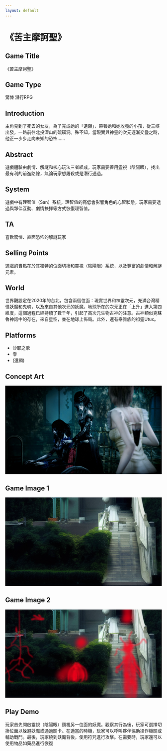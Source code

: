 ```yaml
---
layout: default
---
```


# 《苦主摩訶聖》

## Game Title
《苦主摩訶聖》

## Game Type
驚悚 潛行RPG

## Introduction
主角見到了死去的女友，為了完成她的「遺願」，帶著她和她收養的小孩，從三峽出發，一路前往北投深山的硫磺洞。殊不知，當現實與神靈的次元逐漸交疊之時，他正一步步走向未知的恐怖……

## Abstract
遊戲體驗由劇情、解謎和核心玩法三者組成。玩家需要善用靈視（陰陽眼），找出最有利的前進路線，無論玩家想屠殺或是潛行通過。

## System
遊戲中有理智值（San）系統，理智值的高低會影響角色的心智狀態。玩家需要透過與夥伴互動、劇情抉擇等方式恢復理智值。

## TA
喜歡驚悚、直面恐怖的解謎玩家

## Selling Points
遊戲的賣點在於其獨特的位面切換和靈視（陰陽眼）系統，以及豐富的劇情和解謎元素。

## World
世界觀設定在2020年的台北，包含兩個位面：現實世界和神靈次元，充滿台灣精怪妖魔和鬼魂，以及來自其他次元的妖魔。地球所在的次元正在「上升」進入第四維度，這個過程已經持續了數千年，引起了高次元生物古神的注意。古神類似克蘇魯神話中的存在，來自星空，並在地球上佈局。此外，還有泰雅族的祖靈Utux。

## Platforms
* 沙耶之歌
* 零
* (還願)

## Concept Art
<img src="./origin_reference.png">

## Game Image 1
<img src="./first_shot.png">

## Game Image 2
<img src="./first_shot_edit.png">

## Play Demo
玩家首先開啟靈視（陰陽眼）窺視另一位面的妖魔。觀察其行為後，玩家可選擇切換位面以躲避妖魔或通過關卡。在適當的時機，玩家可以呼叫夥伴協助操作機關或輔助戰鬥。最後，玩家繞到妖魔背後，使用符咒進行攻擊。在需要時，玩家還可以使用物品如藥品進行恢復